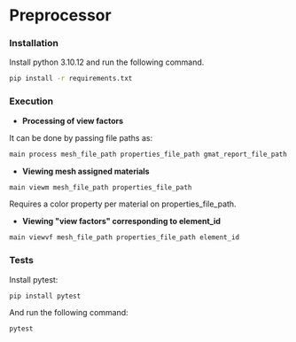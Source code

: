 # Preprocessor

### Installation

Install python 3.10.12 and run the following command.

```sh
pip install -r requirements.txt
```

### Execution

- **Processing of view factors**

It can be done by passing file paths as:

```sh
main process mesh_file_path properties_file_path gmat_report_file_path gmat_eclipse_file_path view_factors_file_path
```

- **Viewing mesh assigned materials**

```sh
main viewm mesh_file_path properties_file_path
```

Requires a color property per material on properties_file_path.

- **Viewing "view factors" corresponding to element_id**

```sh
main viewvf mesh_file_path properties_file_path element_id
```

### Tests

Install pytest:

```sh
pip install pytest
```

And run the following command:

```sh
pytest
```
